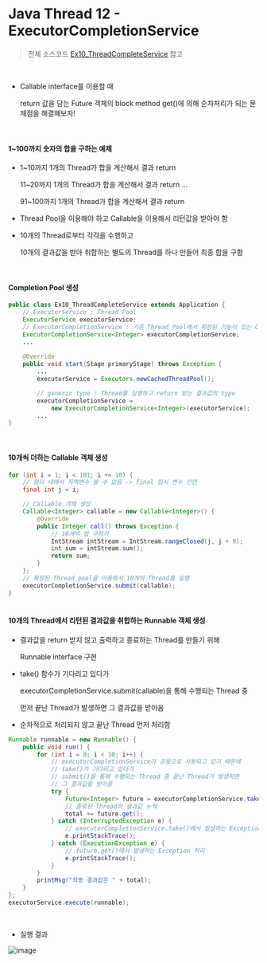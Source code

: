 

# Java Thread 12 - ExecutorCompletionService

> 전체 소스코드 [Ex10_ThreadCompleteService](https://github.com/5dddddo/java/blob/master/0822_Java_SE_programming/Ex10_ThreadCompleteService.java) 참고

<br>

- Callable interface를 이용할 때 

  return 값을 담는 Future 객체의 block method get()에 의해 순차처리가 되는 문제점을 해결해보자!

<br>

#### 1~100까지 숫자의 합을 구하는 예제

- 1~10까지 1개의 Thread가 합을 계산해서 결과 return

  11~20까지 1개의 Thread가 합을 계산해서 결과 return
  ...

  91~100까지 1개의 Thread가 합을 계산해서 결과 return

- Thread Pool을 이용해야 하고 Callable을 이용해서 리턴값을 받아야 함

- 10개의 Thread로부터 각각을 수행하고

  10개의 결과값을 받아 취합하는 별도의 Thread를 하나 만들어 최종 합을 구함

<br>

#### Completion Pool 생성

``` java
public class Ex10_ThreadCompleteService extends Application {
    // ExecutorService : Thread Pool
	ExecutorService executorService;
	// ExecutorCompletionService : 기존 Thread Pool에서 확장된 기능이 있는 Completion Pool 생성
	ExecutorCompletionService<Integer> executorCompletionService;
	...
        
    @Override
	public void start(Stage primaryStage) throws Exception {
        ...
    	executorService = Executors.newCachedThreadPool();

        // generic type : Thread를 실행하고 return 받는 결과값의 type
        executorCompletionService = 
            new ExecutorCompletionService<Integer>(executorService);
		...
}
```

<br>

#### 10개씩 더하는 Callable 객체 생성

``` java
for (int i = 1; i < 101; i += 10) {
    // 람다 내에서 지역변수 쓸 수 없음 -> final 임시 변수 선언
    final int j = i;

    // Callable 객체 생성
    Callable<Integer> callable = new Callable<Integer>() {
        @Override
        public Integer call() throws Exception {
            // 10개씩 합 구하기
            IntStream intStream = IntStream.rangeClosed(j, j + 9);
            int sum = intStream.sum();
            return sum;
        }
    };
    // 확장된 Thread pool을 이용해서 10개의 Thread를 실행
    executorCompletionService.submit(callable);
}
```

#### <br>10개의 Thread에서 리턴된 결과값을 취합하는 Runnable 객체 생성

- 결과값을 return 받지 않고 출력하고 종료하는 Thread를 만들기 위해

  Runnable interface 구현

- take() 함수가 기다리고 있다가

  executorCompletionService.submit(callable)을 통해 수행되는 Thread 중

  먼저 끝난 Thread가 발생하면 그 결과값을 받아옴

- 순차적으로 처리되지 않고 끝난 Thread 먼저 처리함

``` java
Runnable runnable = new Runnable() {
    public void run() {
        for (int i = 0; i < 10; i++) {
            // executorCompletionService가 공용으로 사용되고 있기 때문에
            // take()가 기다리고 있다가
            // submit()을 통해 수행되는 Thread 중 끝난 Thread가 발생하면
            // 그 결과값을 받아옴
            try {
                Future<Integer> future = executorCompletionService.take();
                // 종료된 Thread의 결과값 누적
                total += future.get();
            } catch (InterruptedException e) {
                // executorCompletionService.take()에서 발생하는 Exception 처리
                e.printStackTrace();
            } catch (ExecutionException e) {
                // future.get()에서 발생하는 Exception 처리
                e.printStackTrace();
            }
        }
        printMsg("최종 결과값은 " + total);
    }
};
executorService.execute(runnable);
```

<br>

- 실행 결과

![image](https://user-images.githubusercontent.com/50972986/63498736-78923e00-c501-11e9-9208-5bdbb83397fb.png)

